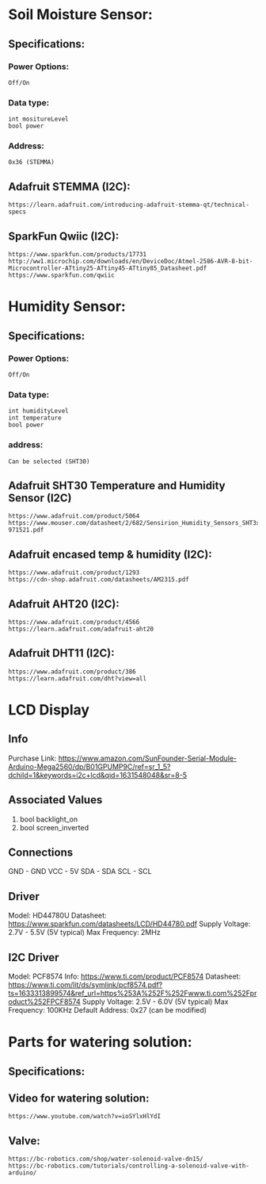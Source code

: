 # Soil Moisture Sensor:

## Specifications:
### Power Options: 
    Off/On
### Data type: 
    int mositureLevel
    bool power
### Address: 
    0x36 (STEMMA)


## Adafruit STEMMA (I2C):
    https://learn.adafruit.com/introducing-adafruit-stemma-qt/technical-specs

## SparkFun Qwiic (I2C):
    https://www.sparkfun.com/products/17731
    http://ww1.microchip.com/downloads/en/DeviceDoc/Atmel-2586-AVR-8-bit-Microcontroller-ATtiny25-ATtiny45-ATtiny85_Datasheet.pdf
    https://www.sparkfun.com/qwiic

# Humidity Sensor:

## Specifications: 
### Power Options: 
    Off/On
### Data type:
    int humidityLevel
    int temperature
    bool power
### address: 
    Can be selected (SHT30)

## Adafruit SHT30 Temperature and Humidity Sensor (I2C)
    https://www.adafruit.com/product/5064
    https://www.mouser.com/datasheet/2/682/Sensirion_Humidity_Sensors_SHT3x_Datasheet_digital-971521.pdf

## Adafruit encased temp & humidity (I2C):
    https://www.adafruit.com/product/1293
    https://cdn-shop.adafruit.com/datasheets/AM2315.pdf

## Adafruit AHT20 (I2C):
    https://www.adafruit.com/product/4566
    https://learn.adafruit.com/adafruit-aht20

## Adafruit DHT11 (I2C):
    https://www.adafruit.com/product/386
    https://learn.adafruit.com/dht?view=all


# LCD Display

## Info
Purchase Link: https://www.amazon.com/SunFounder-Serial-Module-Arduino-Mega2560/dp/B01GPUMP9C/ref=sr_1_5?dchild=1&keywords=i2c+lcd&qid=1631548048&sr=8-5

## Associated Values
1. bool backlight_on
2. bool screen_inverted

## Connections
GND - GND
VCC - 5V
SDA - SDA
SCL - SCL

## Driver
Model: HD44780U
Datasheet: https://www.sparkfun.com/datasheets/LCD/HD44780.pdf
Supply Voltage: 2.7V - 5.5V (5V typical)
Max Frequency: 2MHz

## I2C Driver
Model: PCF8574
Info: https://www.ti.com/product/PCF8574
Datasheet: https://www.ti.com/lit/ds/symlink/pcf8574.pdf?ts=1633313899574&ref_url=https%253A%252F%252Fwww.ti.com%252Fproduct%252FPCF8574
Supply Voltage: 2.5V - 6.0V (5V typical)
Max Frequency: 100KHz
Default Address: 0x27 (can be modified)


# Parts for watering solution:

## Specifications:


## Video for watering solution: 
    https://www.youtube.com/watch?v=ioSYlxHlYdI

## Valve:
    https://bc-robotics.com/shop/water-solenoid-valve-dn15/
    https://bc-robotics.com/tutorials/controlling-a-solenoid-valve-with-arduino/